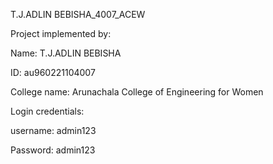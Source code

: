 T.J.ADLIN BEBISHA_4007_ACEW


Project implemented by: 


Name: T.J.ADLIN BEBISHA


ID: au960221104007


College name: Arunachala College of Engineering for Women
    

Login credentials: 

username: admin123


Password: admin123

